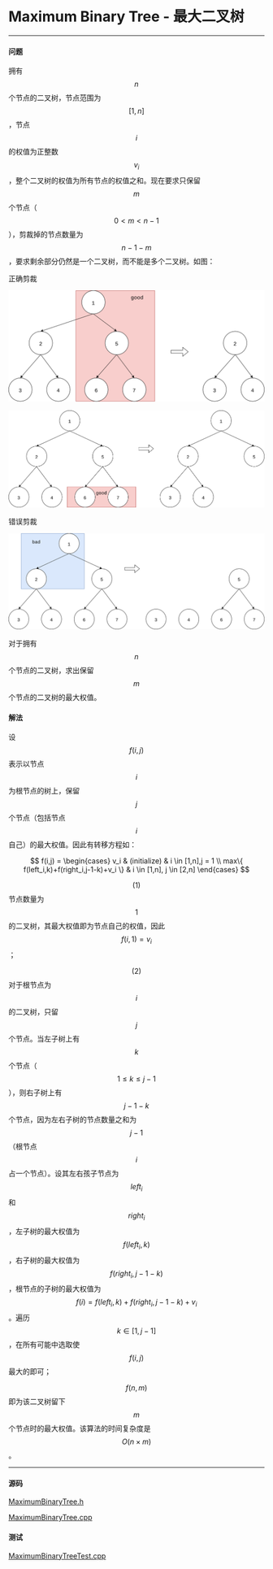 <script type="text/javascript" src="https://cdnjs.cloudflare.com/ajax/libs/mathjax/2.7.1/MathJax.js?config=TeX-AMS-MML_HTMLorMML"></script>

# Maximum Binary Tree - 最大二叉树

--------

#### 问题

拥有$$ n $$个节点的二叉树，节点范围为$$ [1,n] $$，节点$$ i $$的权值为正整数$$ v_i $$，整个二叉树的权值为所有节点的权值之和。现在要求只保留$$ m $$个节点（$$ 0 \lt m \lt n-1 $$），剪裁掉的节点数量为$$ n-1-m $$，要求剩余部分仍然是一个二叉树，而不能是多个二叉树。如图：

正确剪裁

![MaximumBinaryTree1.svg](../res/MaximumBinaryTree1.svg)

![MaximumBinaryTree2.svg](../res/MaximumBinaryTree2.svg)

错误剪裁

![MaximumBinaryTree3.svg](../res/MaximumBinaryTree3.svg)

对于拥有$$ n $$个节点的二叉树，求出保留$$ m $$个节点的二叉树的最大权值。

#### 解法

设$$ f(i,j) $$表示以节点$$ i $$为根节点的树上，保留$$ j $$个节点（包括节点$$ i $$自己）的最大权值。因此有转移方程如：

$$
f(i,j) =
\begin{cases}
v_i                                                 &   (initialize)    &   i \in [1,n],j = 1 \\
max⁡\{ f(left_i,k)+f(right_i,j-1-k)+v_i \}          &   i \in [1,n], j \in [2,n]
\end{cases}
$$

$$ (1) $$ 节点数量为$$ 1 $$的二叉树，其最大权值即为节点自己的权值，因此$$ f(i,1) = v_i $$；

$$ (2) $$ 对于根节点为$$ i $$的二叉树，只留$$ j $$个节点。当左子树上有$$ k $$个节点（$$ 1 \leq k \leq j-1 $$），则右子树上有$$ j-1-k $$个节点，因为左右子树的节点数量之和为$$ j - 1 $$（根节点$$ i $$占一个节点）。设其左右孩子节点为$$ left_i $$和$$ right_i $$，左子树的最大权值为$$ f(left_i,k) $$，右子树的最大权值为$$ f(right_i,j-1-k) $$，根节点的子树的最大权值为$$ f(i) = f(left_i, k) + f(right_i, j-1-k) + v_i $$。遍历$$ k \in [1, j-1] $$，在所有可能中选取使$$ f(i,j) $$最大的即可；

$$ f(n,m) $$即为该二叉树留下$$ m $$个节点时的最大权值。该算法的时间复杂度是$$ O(n \times m) $$。

--------

#### 源码

[MaximumBinaryTree.h](https://github.com/linrongbin16/Way-to-Algorithm/blob/master/src/DynamicProgramming/TreeDP/MaximumBinaryTree.h)

[MaximumBinaryTree.cpp](https://github.com/linrongbin16/Way-to-Algorithm/blob/master/src/DynamicProgramming/TreeDP/MaximumBinaryTree.cpp)

#### 测试

[MaximumBinaryTreeTest.cpp](https://github.com/linrongbin16/Way-to-Algorithm/blob/master/src/DynamicProgramming/TreeDP/MaximumBinaryTreeTest.cpp)
